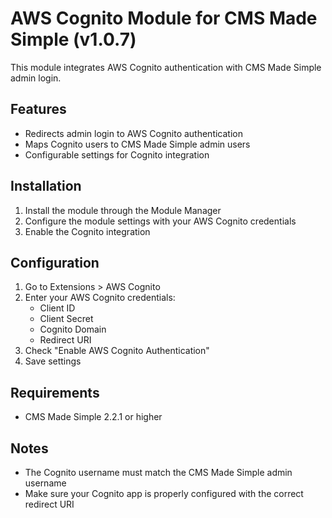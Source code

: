 # AWS Cognito Module for CMS Made Simple (v1.0.7)

This module integrates AWS Cognito authentication with CMS Made Simple admin login.

## Features

- Redirects admin login to AWS Cognito authentication
- Maps Cognito users to CMS Made Simple admin users
- Configurable settings for Cognito integration

## Installation

1. Install the module through the Module Manager
2. Configure the module settings with your AWS Cognito credentials
3. Enable the Cognito integration

## Configuration

1. Go to Extensions > AWS Cognito
2. Enter your AWS Cognito credentials:
   - Client ID
   - Client Secret
   - Cognito Domain
   - Redirect URI
3. Check "Enable AWS Cognito Authentication"
4. Save settings

## Requirements

- CMS Made Simple 2.2.1 or higher

## Notes

- The Cognito username must match the CMS Made Simple admin username
- Make sure your Cognito app is properly configured with the correct redirect URI
